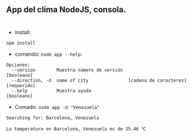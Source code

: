 ## App del clima NodeJS, consola.
#
- Install:<br>
```
npm install
```
- comando: `node app --help`:
```
Opciones:
  --version        Muestra número de versión                          [booleano]
  --direction, -d  name of city               [cadena de caracteres] [requerido]
  --help           Muestra ayuda                                      [booleano]
```
- Comado: `node app -d "Venezuela"`
```
Searching for: Barcelona, Venezuela

La temperatura en Barcelona, Venezuela es de 25.46 ℃
```